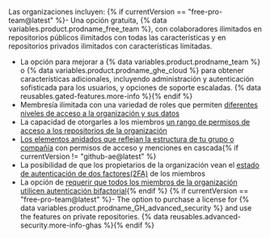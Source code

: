 Las organizaciones incluyen:
{% if currentVersion == "free-pro-team@latest" %}- Una opción gratuita, {% data variables.product.prodname_free_team %}, con colaboradores ilimitados en repositorios públicos ilimitados con todas las características y en repositorios privados ilimitados con características limitadas.
- La opción para mejorar a {% data variables.product.prodname_team %} o {% data variables.product.prodname_ghe_cloud %} para obtener características adicionales, incluyendo administración y autenticación sofisticada para los usuarios, y opciones de soporte escaladas. {% data reusables.gated-features.more-info %}{% endif %}
- Membresía ilimitada con una variedad de roles que permiten [diferentes niveles de acceso a la organización y sus datos](/articles/permission-levels-for-an-organization)
- La capacidad de otorgarles a los miembros [un rango de permisos de acceso a los repositorios de la organización](/articles/repository-permission-levels-for-an-organization)
- [Los elementos anidados que reflejan la estructura de tu grupo o compañía](/articles/about-teams) con permisos de acceso y menciones en cascada{% if currentVersion != "github-ae@latest" %}
- La posibilidad de que los propietarios de la organización vean el [estado de autenticación de dos factores(2FA)](/articles/about-two-factor-authentication) de los miembros
- La opción de [requerir que todos los miembros de la organización utilicen autenticación bifactorial](/articles/requiring-two-factor-authentication-in-your-organization){% endif %}
{% if currentVersion == "free-pro-team@latest" %}- The option to purchase a license for {% data variables.product.prodname_GH_advanced_security %} and use the features on private repositories. {% data reusables.advanced-security.more-info-ghas %}{% endif %}
